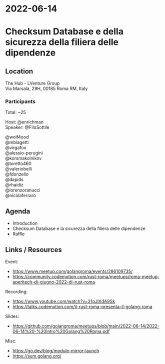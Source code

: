 # 2022-06-14

# Checksum Database e della sicurezza della filiera delle dipendenze

## Location

The Hub - LVenture Group  
Via Marsala, 29H, 00185 Roma RM, Italy

### Participants

Total: ~25

Host: @enrichman  
Speaker: @FiloSottile

@wolf4ood  
@mbiagetti  
@virgafox  
@alessio-perugini  
@korsmakolnikov  
@toretto460  
@valeriobelli  
@fdonzello  
@dapids  
@rhaidiz  
@lorenzoranucci  
@nicolaferraro  

## Agenda
- Introduction
- Checksum Database e la sicurezza della filiera delle dipendenze
- Raffle

## Links / Resources

Event:
- https://www.meetup.com/golangroma/events/286109735/
- https://community.codemotion.com/rust-roma/meetups/roma-meetup-aperitech-di-giugno-2022-di-rust-roma

Recording:
- https://www.youtube.com/watch?v=31pJlXdA9Sk
- https://talks.codemotion.com/il-rust-roma-presenta-il-golang-roma

Slides:
- https://github.com/golangroma/meetups/blob/main/2022-06-14/2022-06-14%20-%20Intro%20Golang%20Roma.pdf

Misc:
 - https://go.dev/blog/module-mirror-launch
 - https://sum.golang.org/

